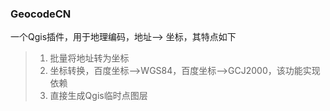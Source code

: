 ### GeocodeCN

一个Qgis插件，用于地理编码，地址——> 坐标，其特点如下

> 1. 批量将地址转为坐标
> 2. 坐标转换，百度坐标-->WGS84，百度坐标-->GCJ2000，该功能实现依赖
> 3. 直接生成Qgis临时点图层